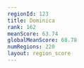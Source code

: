 ```yaml
---
regionId: 123
title: Dominica
rank: 162
meanScore: 63.74
globalMeanScore: 68.78
numRegions: 220
layout: region_score
---
```

